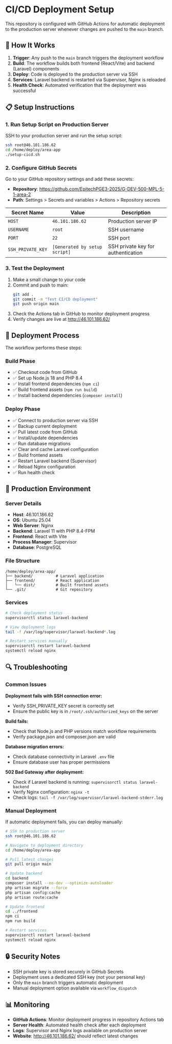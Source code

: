 # CI/CD Deployment Setup

This repository is configured with GitHub Actions for automatic deployment to the production server whenever changes are pushed to the `main` branch.

## 🚀 How It Works

1. **Trigger**: Any push to the `main` branch triggers the deployment workflow
2. **Build**: The workflow builds both frontend (React/Vite) and backend (Laravel) components
3. **Deploy**: Code is deployed to the production server via SSH
4. **Services**: Laravel backend is restarted via Supervisor, Nginx is reloaded
5. **Health Check**: Automated verification that the deployment was successful

## 📋 Setup Instructions

### 1. Run Setup Script on Production Server

SSH to your production server and run the setup script:

```bash
ssh root@46.101.186.62
cd /home/deploy/area-app
./setup-cicd.sh
```

### 2. Configure GitHub Secrets

Go to your GitHub repository settings and add these secrets:

- **Repository**: https://github.com/EpitechPGE3-2025/G-DEV-500-MPL-5-1-area-2
- **Path**: Settings > Secrets and variables > Actions > Repository secrets

| Secret Name | Value | Description |
|-------------|-------|-------------|
| `HOST` | `46.101.186.62` | Production server IP |
| `USERNAME` | `root` | SSH username |
| `PORT` | `22` | SSH port |
| `SSH_PRIVATE_KEY` | `[Generated by setup script]` | SSH private key for authentication |

### 3. Test the Deployment

1. Make a small change to your code
2. Commit and push to main:
   ```bash
   git add .
   git commit -m "Test CI/CD deployment"
   git push origin main
   ```
3. Check the Actions tab in GitHub to monitor deployment progress
4. Verify changes are live at http://46.101.186.62/

## 🔧 Deployment Process

The workflow performs these steps:

### Build Phase
- ✅ Checkout code from GitHub
- ✅ Set up Node.js 18 and PHP 8.4
- ✅ Install frontend dependencies (`npm ci`)
- ✅ Build frontend assets (`npm run build`)
- ✅ Install backend dependencies (`composer install`)

### Deploy Phase
- ✅ Connect to production server via SSH
- ✅ Backup current deployment
- ✅ Pull latest code from GitHub
- ✅ Install/update dependencies
- ✅ Run database migrations
- ✅ Clear and cache Laravel configuration
- ✅ Build frontend assets
- ✅ Restart Laravel backend (Supervisor)
- ✅ Reload Nginx configuration
- ✅ Run health check

## 🎯 Production Environment

### Server Details
- **Host**: 46.101.186.62
- **OS**: Ubuntu 25.04
- **Web Server**: Nginx
- **Backend**: Laravel 11 with PHP 8.4-FPM
- **Frontend**: React with Vite
- **Process Manager**: Supervisor
- **Database**: PostgreSQL

### File Structure
```
/home/deploy/area-app/
├── backend/          # Laravel application
├── frontend/         # React application
│   └── dist/         # Built frontend assets
└── .git/             # Git repository
```

### Services
```bash
# Check deployment status
supervisorctl status laravel-backend

# View deployment logs  
tail -f /var/log/supervisor/laravel-backend*.log

# Restart services manually
supervisorctl restart laravel-backend
systemctl reload nginx
```

## 🔍 Troubleshooting

### Common Issues

**Deployment fails with SSH connection error:**
- Verify SSH_PRIVATE_KEY secret is correctly set
- Ensure the public key is in `/root/.ssh/authorized_keys` on the server

**Build fails:**
- Check that Node.js and PHP versions match workflow requirements
- Verify package.json and composer.json are valid

**Database migration errors:**
- Check database connectivity in Laravel `.env` file
- Ensure database user has proper permissions

**502 Bad Gateway after deployment:**
- Check if Laravel backend is running: `supervisorctl status laravel-backend`
- Verify Nginx configuration: `nginx -t`
- Check logs: `tail -f /var/log/supervisor/laravel-backend-stderr.log`

### Manual Deployment

If automatic deployment fails, you can deploy manually:

```bash
# SSH to production server
ssh root@46.101.186.62

# Navigate to deployment directory
cd /home/deploy/area-app

# Pull latest changes
git pull origin main

# Update backend
cd backend
composer install --no-dev --optimize-autoloader
php artisan migrate --force
php artisan config:cache
php artisan route:cache

# Update frontend  
cd ../frontend
npm ci
npm run build

# Restart services
supervisorctl restart laravel-backend
systemctl reload nginx
```

## 🔒 Security Notes

- SSH private key is stored securely in GitHub Secrets
- Deployment uses a dedicated SSH key (not your personal key)
- Only the `main` branch triggers automatic deployment
- Manual deployment option available via `workflow_dispatch`

## 📊 Monitoring

- **GitHub Actions**: Monitor deployment progress in repository Actions tab
- **Server Health**: Automated health check after each deployment
- **Logs**: Supervisor and Nginx logs available on production server
- **Website**: http://46.101.186.62/ should reflect latest changes